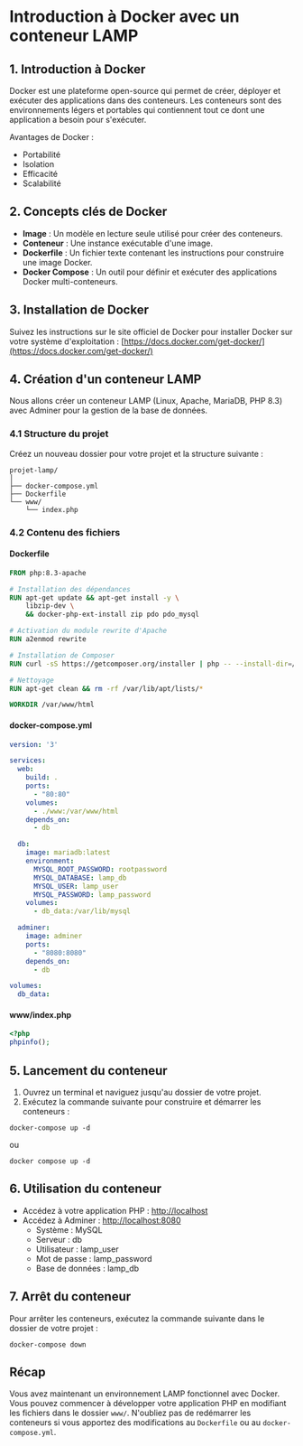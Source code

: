 # Introduction à Docker avec un conteneur LAMP

## 1. Introduction à Docker

Docker est une plateforme open-source qui permet de créer, déployer et exécuter des applications dans des conteneurs. Les conteneurs sont des environnements légers et portables qui contiennent tout ce dont une application a besoin pour s'exécuter.

Avantages de Docker :
- Portabilité
- Isolation
- Efficacité
- Scalabilité

## 2. Concepts clés de Docker

- **Image** : Un modèle en lecture seule utilisé pour créer des conteneurs.
- **Conteneur** : Une instance exécutable d'une image.
- **Dockerfile** : Un fichier texte contenant les instructions pour construire une image Docker.
- **Docker Compose** : Un outil pour définir et exécuter des applications Docker multi-conteneurs.

## 3. Installation de Docker

Suivez les instructions sur le site officiel de Docker pour installer Docker sur votre système d'exploitation :
[https://docs.docker.com/get-docker/](https://docs.docker.com/get-docker/)

## 4. Création d'un conteneur LAMP

Nous allons créer un conteneur LAMP (Linux, Apache, MariaDB, PHP 8.3) avec Adminer pour la gestion de la base de données.

### 4.1 Structure du projet

Créez un nouveau dossier pour votre projet et la structure suivante :

```
projet-lamp/
│
├── docker-compose.yml
├── Dockerfile
└── www/
    └── index.php
```

### 4.2 Contenu des fichiers

#### Dockerfile

```Dockerfile
FROM php:8.3-apache

# Installation des dépendances
RUN apt-get update && apt-get install -y \
    libzip-dev \
    && docker-php-ext-install zip pdo pdo_mysql

# Activation du module rewrite d'Apache
RUN a2enmod rewrite

# Installation de Composer
RUN curl -sS https://getcomposer.org/installer | php -- --install-dir=/usr/local/bin --filename=composer

# Nettoyage
RUN apt-get clean && rm -rf /var/lib/apt/lists/*

WORKDIR /var/www/html
```

#### docker-compose.yml

```yaml
version: '3'

services:
  web:
    build: .
    ports:
      - "80:80"
    volumes:
      - ./www:/var/www/html
    depends_on:
      - db

  db:
    image: mariadb:latest
    environment:
      MYSQL_ROOT_PASSWORD: rootpassword
      MYSQL_DATABASE: lamp_db
      MYSQL_USER: lamp_user
      MYSQL_PASSWORD: lamp_password
    volumes:
      - db_data:/var/lib/mysql

  adminer:
    image: adminer
    ports:
      - "8080:8080"
    depends_on:
      - db

volumes:
  db_data:
```

#### www/index.php

```php
<?php
phpinfo();
```

## 5. Lancement du conteneur

1. Ouvrez un terminal et naviguez jusqu'au dossier de votre projet.
2. Exécutez la commande suivante pour construire et démarrer les conteneurs :

```
docker-compose up -d
```

ou

```
docker compose up -d
```

## 6. Utilisation du conteneur

- Accédez à votre application PHP : [http://localhost](http://localhost)
- Accédez à Adminer : [http://localhost:8080](http://localhost:8080)
  - Système : MySQL
  - Serveur : db
  - Utilisateur : lamp_user
  - Mot de passe : lamp_password
  - Base de données : lamp_db

## 7. Arrêt du conteneur

Pour arrêter les conteneurs, exécutez la commande suivante dans le dossier de votre projet :

```
docker-compose down
```

## Récap

Vous avez maintenant un environnement LAMP fonctionnel avec Docker. Vous pouvez commencer à développer votre application PHP en modifiant les fichiers dans le dossier `www/`. N'oubliez pas de redémarrer les conteneurs si vous apportez des modifications au `Dockerfile` ou au `docker-compose.yml`.
